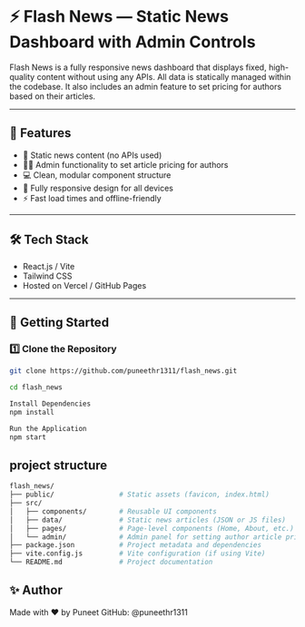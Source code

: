 # ⚡ Flash News — Static News Dashboard with Admin Controls

Flash News is a fully responsive news dashboard that displays fixed, high-quality content without using any APIs. All data is statically managed within the codebase. It also includes an admin feature to set pricing for authors based on their articles.

---

## 🌟 Features

- 📄 Static news content (no APIs used)
- 🧑‍💼 Admin functionality to set article pricing for authors
- 💻 Clean, modular component structure
- 📱 Fully responsive design for all devices
- ⚡ Fast load times and offline-friendly

---

## 🛠️ Tech Stack

- React.js / Vite
- Tailwind CSS
- Hosted on Vercel / GitHub Pages

---

## 🚀 Getting Started

### 1️⃣ Clone the Repository

```bash
git clone https://github.com/puneethr1311/flash_news.git

cd flash_news

Install Dependencies
npm install

Run the Application
npm start
```
## project structure



```bash
flash_news/
├── public/                # Static assets (favicon, index.html)
├── src/
│   ├── components/        # Reusable UI components
│   ├── data/              # Static news articles (JSON or JS files)
│   ├── pages/             # Page-level components (Home, About, etc.)
│   └── admin/             # Admin panel for setting author article prices
├── package.json           # Project metadata and dependencies
├── vite.config.js         # Vite configuration (if using Vite)
└── README.md              # Project documentation

```
## ✨ Author
Made with ❤️ by Puneet 
GitHub: @puneethr1311

